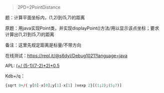 > 2PD=2PointDistance

题：计算平面坐标内，(1,2)到(5,7)的距离

原题：用java实现Point类，并实现displayPoint()方法/用以显示该点坐标；要求计算出(1,2)到(5,7)的距离

备注：这里先规定距离是标量/不带方向

在线测试：https://repl.it/@s6dyl/Debug1021?language=java

APL: [(+/ (5-1)(7-2)*2)*0.5](https://tryapl.org/)

Kdb+/q：
```q
{sqrt 0+/( y[0]-x[0];y[1]-x[1] )xexp 2}[(1;2);(5;7)]
```
